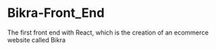 # Bikra-Front_End
The first front end with React, which is the creation of an ecommerce website called Bikra
